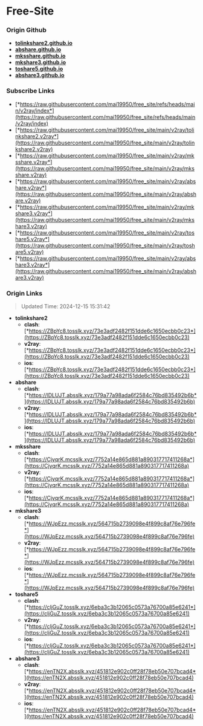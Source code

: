 # Free-Site

### Origin Github

- [**tolinkshare2.github.io**](https://github.com/tolinkshare2/tolinkshare2.github.io)
- [**abshare.github.io**](https://github.com/abshare/abshare.github.io)
- [**mksshare.github.io**](https://github.com/mksshare/mksshare.github.io)
- [**mkshare3.github.io**](https://github.com/mkshare3/mkshare3.github.io)
- [**toshare5.github.io**](https://github.com/toshare5/toshare5.github.io)
- [**abshare3.github.io**](https://github.com/abshare3/abshare3.github.io)

### Subscribe Links

- [*https://raw.githubusercontent.com/mai19950/free_site/refs/heads/main/v2ray/index*](https://raw.githubusercontent.com/mai19950/free_site/refs/heads/main/v2ray/index)
- [*https://raw.githubusercontent.com/mai19950/free_site/main/v2ray/tolinkshare2.v2ray*](https://raw.githubusercontent.com/mai19950/free_site/main/v2ray/tolinkshare2.v2ray)
- [*https://raw.githubusercontent.com/mai19950/free_site/main/v2ray/mksshare.v2ray*](https://raw.githubusercontent.com/mai19950/free_site/main/v2ray/mksshare.v2ray)
- [*https://raw.githubusercontent.com/mai19950/free_site/main/v2ray/abshare.v2ray*](https://raw.githubusercontent.com/mai19950/free_site/main/v2ray/abshare.v2ray)
- [*https://raw.githubusercontent.com/mai19950/free_site/main/v2ray/mkshare3.v2ray*](https://raw.githubusercontent.com/mai19950/free_site/main/v2ray/mkshare3.v2ray)
- [*https://raw.githubusercontent.com/mai19950/free_site/main/v2ray/toshare5.v2ray*](https://raw.githubusercontent.com/mai19950/free_site/main/v2ray/toshare5.v2ray)
- [*https://raw.githubusercontent.com/mai19950/free_site/main/v2ray/abshare3.v2ray*](https://raw.githubusercontent.com/mai19950/free_site/main/v2ray/abshare3.v2ray)

### Origin Links

> Updated Time: 2024-12-15 15:31:42

- **tolinkshare2**
  - **clash**: [*https://ZBpYc8.tosslk.xyz/73e3adf2482f151dde6c1650ecbb0c23*](https://ZBpYc8.tosslk.xyz/73e3adf2482f151dde6c1650ecbb0c23)
  - **v2ray**: [*https://ZBpYc8.tosslk.xyz/73e3adf2482f151dde6c1650ecbb0c23*](https://ZBpYc8.tosslk.xyz/73e3adf2482f151dde6c1650ecbb0c23)
  - **ios**: [*https://ZBpYc8.tosslk.xyz/73e3adf2482f151dde6c1650ecbb0c23*](https://ZBpYc8.tosslk.xyz/73e3adf2482f151dde6c1650ecbb0c23)
- **abshare**
  - **clash**: [*https://lDLUJT.absslk.xyz/179a77a98ada6f2584c76bd835492b6b*](https://lDLUJT.absslk.xyz/179a77a98ada6f2584c76bd835492b6b)
  - **v2ray**: [*https://lDLUJT.absslk.xyz/179a77a98ada6f2584c76bd835492b6b*](https://lDLUJT.absslk.xyz/179a77a98ada6f2584c76bd835492b6b)
  - **ios**: [*https://lDLUJT.absslk.xyz/179a77a98ada6f2584c76bd835492b6b*](https://lDLUJT.absslk.xyz/179a77a98ada6f2584c76bd835492b6b)
- **mksshare**
  - **clash**: [*https://CjyqrK.mcsslk.xyz/7752a14e865d881a890317717411268a*](https://CjyqrK.mcsslk.xyz/7752a14e865d881a890317717411268a)
  - **v2ray**: [*https://CjyqrK.mcsslk.xyz/7752a14e865d881a890317717411268a*](https://CjyqrK.mcsslk.xyz/7752a14e865d881a890317717411268a)
  - **ios**: [*https://CjyqrK.mcsslk.xyz/7752a14e865d881a890317717411268a*](https://CjyqrK.mcsslk.xyz/7752a14e865d881a890317717411268a)
- **mkshare3**
  - **clash**: [*https://WJpEzz.mcsslk.xyz/564715b2739098e4f899c8af76e796fe*](https://WJpEzz.mcsslk.xyz/564715b2739098e4f899c8af76e796fe)
  - **v2ray**: [*https://WJpEzz.mcsslk.xyz/564715b2739098e4f899c8af76e796fe*](https://WJpEzz.mcsslk.xyz/564715b2739098e4f899c8af76e796fe)
  - **ios**: [*https://WJpEzz.mcsslk.xyz/564715b2739098e4f899c8af76e796fe*](https://WJpEzz.mcsslk.xyz/564715b2739098e4f899c8af76e796fe)
- **toshare5**
  - **clash**: [*https://cljGuZ.tosslk.xyz/6eba3c3b12065c0573a76700a85e6241*](https://cljGuZ.tosslk.xyz/6eba3c3b12065c0573a76700a85e6241)
  - **v2ray**: [*https://cljGuZ.tosslk.xyz/6eba3c3b12065c0573a76700a85e6241*](https://cljGuZ.tosslk.xyz/6eba3c3b12065c0573a76700a85e6241)
  - **ios**: [*https://cljGuZ.tosslk.xyz/6eba3c3b12065c0573a76700a85e6241*](https://cljGuZ.tosslk.xyz/6eba3c3b12065c0573a76700a85e6241)
- **abshare3**
  - **clash**: [*https://enTN2X.absslk.xyz/451812e902c0ff28f78eb50e707bcad4*](https://enTN2X.absslk.xyz/451812e902c0ff28f78eb50e707bcad4)
  - **v2ray**: [*https://enTN2X.absslk.xyz/451812e902c0ff28f78eb50e707bcad4*](https://enTN2X.absslk.xyz/451812e902c0ff28f78eb50e707bcad4)
  - **ios**: [*https://enTN2X.absslk.xyz/451812e902c0ff28f78eb50e707bcad4*](https://enTN2X.absslk.xyz/451812e902c0ff28f78eb50e707bcad4)
